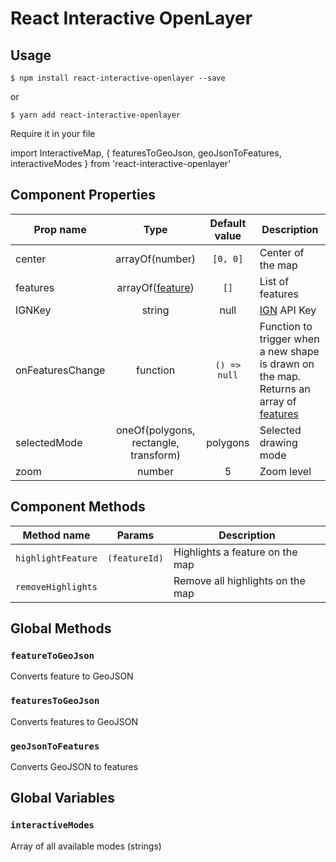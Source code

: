 # React Interactive OpenLayer

## Usage

`$ npm install react-interactive-openlayer --save`

or

`$ yarn add react-interactive-openlayer`

Require it in your file

import InteractiveMap, { featuresToGeoJson, geoJsonToFeatures, interactiveModes } from 'react-interactive-openlayer'

## Component Properties

| Prop name | Type | Default value | Description | 
| --- | :---: | :---: | --- |
| center | arrayOf(number) | `[0, 0]` | Center of the map | 
| features | arrayOf([feature](http://openlayers.org/en/latest/apidoc/ol.Feature.html)) | `[]` | List of features |
| IGNKey | string | null | [IGN](http://www.ign.fr/) API Key |
| onFeaturesChange | function | `() => null` | Function to trigger when a new shape is drawn on the map. Returns an array of [features](http://openlayers.org/en/latest/apidoc/ol.Feature.html) | 
| selectedMode | oneOf(polygons, rectangle, transform) | polygons | Selected drawing mode | 
| zoom | number | 5 | Zoom level | 

## Component Methods

| Method name | Params | Description |
| --- | :---: | --- |
| `highlightFeature` | `(featureId)` | Highlights a feature on the map |
| `removeHighlights` |  | Remove all highlights on the map |

## Global Methods

### `featureToGeoJson`

Converts feature to GeoJSON

### `featuresToGeoJson`

Converts features to GeoJSON

### `geoJsonToFeatures`

Converts GeoJSON to features

## Global Variables

### `interactiveModes`

Array of all available modes (strings)
